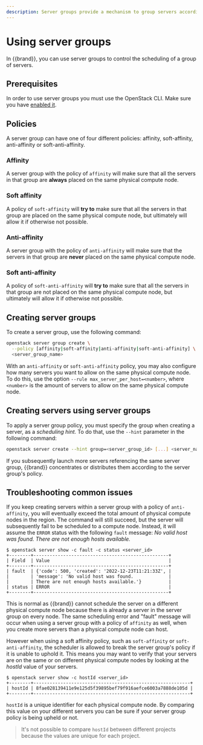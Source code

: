 ```yaml
---
description: Server groups provide a mechanism to group servers according to a certain policy.
---
```

# Using server groups

In {{brand}}, you can use server groups to control the scheduling of a group of servers.

## Prerequisites

In order to use server groups you must use the OpenStack CLI.
Make sure you have [enabled it](../../getting-started/enable-openstack-cli.md).

## Policies

A server group can have one of four different policies: affinity, soft-affinity, anti-affinity or soft-anti-affinity.

### Affinity

A server group with the policy of `affinity` will make sure that all the servers in that group are **always** placed on the same physical compute node.

### Soft affinity

A policy of `soft-affinity` will **try to** make sure that all the servers in that group are placed on the same physical compute node, but ultimately will allow it if otherwise not possible.

### Anti-affinity

A server group with the policy of `anti-affinity` will make sure that the servers in that group are **never** placed on the same physical compute node.

### Soft anti-affinity

A policy of `soft-anti-affinity` will **try to** make sure that all the servers in that group are not placed on the same physical compute node, but ultimately will allow it if otherwise not possible.

## Creating server groups

To create a server group, use the following command:

```bash
openstack server group create \
  --policy [affinity|soft-affinity|anti-affinity|soft-anti-affinity] \
  <server_group_name>
```

With an `anti-affinity` or `soft-anti-affinity` policy, you may also configure how many servers you want to allow on the same physical compute node.
To do this, use the option `--rule max_server_per_host=<number>`, where `<number>` is the amount of servers to allow on the same physical compute node.


## Creating servers using server groups

To apply a server group policy, you must specify the group when creating a server, as a *scheduling hint.*
To do that, use the `--hint` parameter in the following command:

```bash
openstack server create --hint group=<server_group_id> [...] <server_name>
```

If you subsequently launch more servers referencing the same server group, {{brand}} concentrates or distributes them according to the server group's policy.

## Troubleshooting common issues

If you keep creating servers within a server group with a policy of `anti-affinity`, you will eventually exceed the total amount of physical compute nodes in the region.
The command will still succeed, but the server will subsequently fail to be scheduled to a compute node.
Instead, it will assume the `ERROR` status with the following `fault` message: _No valid host was found.
There are not enough hosts available._

```console
$ openstack server show -c fault -c status <server_id>
+--------+--------------------------------------------------+
| Field  | Value                                            |
+--------+--------------------------------------------------+
| fault  | {'code': 500, 'created': '2022-12-23T11:21:33Z', |
|        | 'message': 'No valid host was found.             |
|        | There are not enough hosts available.'}          |
| status | ERROR                                            |
+--------+--------------------------------------------------+
```

This is normal as {{brand}} cannot schedule the server on a different physical compute node because there is already a server in the server group on every node.
The same scheduling error and "fault" message will occur when using a server group with a policy of `affinity` as well, when you create more servers than a physical compute node can host.

However when using a soft affinity policy, such as `soft-affinity` or `soft-anti-affinity`, the scheduler is allowed to break the server group's policy if it is unable to uphold it.
This means you may want to verify that your servers are on the same or on different physical compute nodes by looking at the _hostId_ value of your servers.

```console
$ openstack server show -c hostId <server_id>
+--------+----------------------------------------------------------+
| hostId | 8fae028139411e9e125d5f39895bef79f916aefce6003a7888de105d |
+--------+----------------------------------------------------------+
```

`hostId` is a unique identifier for each physical compute node.
By comparing this value on your different servers you can be sure if your server group policy is being upheld or not.

> It's not possible to compare `hostId` between different projects because the values are unique for each project.
